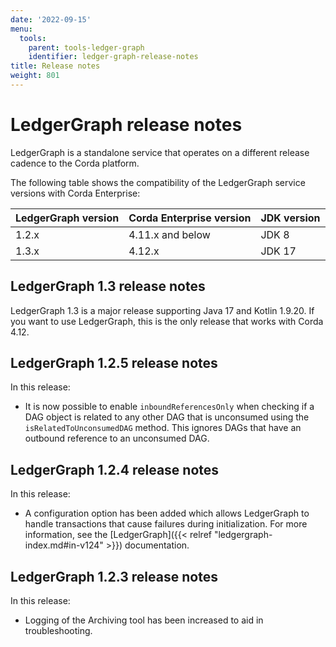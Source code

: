 ```yaml
---
date: '2022-09-15'
menu:
  tools:
    parent: tools-ledger-graph
    identifier: ledger-graph-release-notes
title: Release notes
weight: 801
---
```


# LedgerGraph release notes

LedgerGraph is a standalone service that operates on a different release cadence to the Corda platform.

The following table shows the compatibility of the LedgerGraph service versions with Corda Enterprise:

| LedgerGraph version          | Corda Enterprise version    | JDK version      |
|------------------------------|-----------------------------| -----------------|
| 1.2.x                        | 4.11.x and below            | JDK 8            |
| 1.3.x                        | 4.12.x                      | JDK 17           |

## LedgerGraph 1.3 release notes

LedgerGraph 1.3 is a major release supporting Java 17 and Kotlin 1.9.20. If you want to use LedgerGraph, this is the only release that works with Corda 4.12.

## LedgerGraph 1.2.5 release notes

In this release:

* It is now possible to enable `inboundReferencesOnly` when checking if a DAG object is related to any other DAG that is unconsumed using the `isRelatedToUnconsumedDAG` method. This ignores DAGs that have an outbound reference to an unconsumed DAG.

## LedgerGraph 1.2.4 release notes

In this release:

* A configuration option has been added which allows LedgerGraph to handle transactions that cause failures during initialization. For more information, see the [LedgerGraph]({{< relref "ledgergraph-index.md#in-v124" >}}) documentation.

## LedgerGraph 1.2.3 release notes

In this release:

* Logging of the Archiving tool has been increased to aid in troubleshooting.
